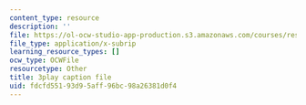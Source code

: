 ```yaml
---
content_type: resource
description: ''
file: https://ol-ocw-studio-app-production.s3.amazonaws.com/courses/res-18-008-calculus-revisited-complex-variables-differential-equations-and-linear-algebra-fall-2011/fdcfd55193d95aff96bc98a26381d0f4_anA3P9McG5Y.vtt
file_type: application/x-subrip
learning_resource_types: []
ocw_type: OCWFile
resourcetype: Other
title: 3play caption file
uid: fdcfd551-93d9-5aff-96bc-98a26381d0f4
---
```

